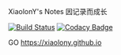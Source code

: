 XiaolonY's Notes 因记录而成长

[![Build Status](https://travis-ci.org/XiaolonY/xiaolony.github.io.svg?branch=gh-pages)](https://travis-ci.org/XiaolonY/xiaolony.github.io)
[![Codacy Badge](https://api.codacy.com/project/badge/Grade/1ebb714ba46b451c9aef7469ccf389a8)](https://www.codacy.com/app/xiaolony/xiaolony.github.io?utm_source=github.com&amp;utm_medium=referral&amp;utm_content=XiaolonY/xiaolony.github.io&amp;utm_campaign=Badge_Grade)


GO https://xiaolony.github.io
